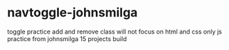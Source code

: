 # navtoggle-johnsmilga
toggle practice add and remove class will not focus on html and css only js practice from johnsmilga 15 projects build
